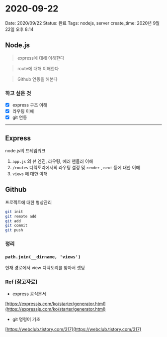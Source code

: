 # 2020-09-22

Date: 2020/09/22
Status: 완료
Tags: nodejs, server
create_time: 2020년 9월 22일 오후 8:14

## Node.js

> express에 대해 이해한다

> route에 대해 이해한다

> Github 연동을 해본다

### 하고 싶은 것

- [x]  express 구조 이해
- [x]  라우팅 이해
- [x]  git 연동

---

## Express

node.js의 프레임워크

1. `app.js` 의 뷰 엔진, 라우팅, 에러 핸들러 이해
2. `/routes` 디렉토리에서의 라우팅 설정 및 `render` , `next` 등에 대한 이해
3. `views` 에 대한 이해

## Github

프로젝트에 대한 형상관리

```bash
git init
git remote add
git add
git commit
git push
```

### 정리

### `path.join(__dirname, 'views')`

현재 경로에서 view 디렉토리를 찾아서 셋팅

### Ref [참고자료]

- express 공식문서

[https://expressjs.com/ko/starter/generator.html](https://expressjs.com/ko/starter/generator.html)

- git 명령어 기초

[https://webclub.tistory.com/317](https://webclub.tistory.com/317)